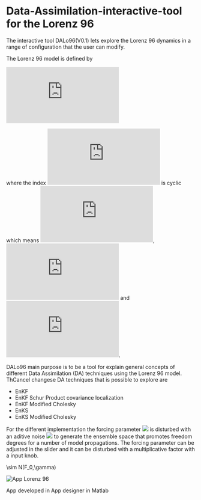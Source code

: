 # Data-Assimilation-interactive-tool for the Lorenz 96 
The interactive tool DALo96(V0.1) lets explore the Lorenz 96 dynamics in a range of configuration that the user can modify.

The Lorenz 96 model is defined by

![img](http://latex.codecogs.com/svg.latex?%5Cfrac%7Bdx_i%7D%7Bdt%7D%3D%28x_%7Bi%2B1%7D-x_%7Bi-2%7D%29x_%7Bi-1%7D-x_i%2BF)

where the index  ![img](http://latex.codecogs.com/svg.latex?i) is cyclic which means ![img](http://latex.codecogs.com/svg.latex?x_%7B-1%7D%3Dx_%7Bn-1%7D), ![img](http://latex.codecogs.com/svg.latex?x_%7B0%7D%3Dx_%7Bn%7D)   and   ![img](http://latex.codecogs.com/svg.latex?x_%7Bn%2B1%7D%3Dx_%7B1%7D). 


DALo96 main purpose is to be a tool for explain general concepts of different Data Assimilation (DA) techniques using the Lorenz 96 model. ThCancel changese DA techniques that is possible to explore are

- EnKF
- EnKF Schur Product covariance localization
- EnKF Modified Cholesky
- EnKS
- EnKS Modified Cholesky

For the different implementation the forcing parameter <img src="https://render.githubusercontent.com/render/math?math=F"> is disturbed with an aditive noise
<img src="https://render.githubusercontent.com/render/math?math=\sim N(F_0,\gamma)"> to generate the ensemble space that promotes freedom degrees for a number of model propagations.
The forcing parameter can be adjusted in the slider and it can be disturbed with a multiplicative factor with a input knob.

\sim N(F_0,\gamma)

![App Lorenz 96](https://github.com/ayarceb/Data-Assimilation-interactive-tool/blob/main/front.png)

App developed in App designer in Matlab
